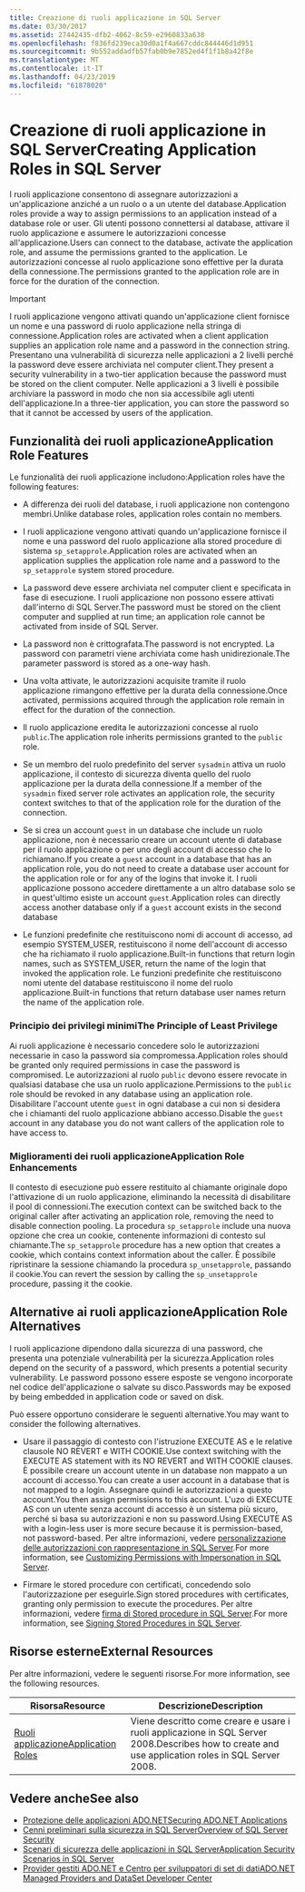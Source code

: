 ```yaml
---
title: Creazione di ruoli applicazione in SQL Server
ms.date: 03/30/2017
ms.assetid: 27442435-dfb2-4062-8c59-e2960833a638
ms.openlocfilehash: f836fd239eca30d0a1f4a667cddc844446d1d951
ms.sourcegitcommit: 9b552addadfb57fab0b9e7852ed4f1f1b8a42f8e
ms.translationtype: MT
ms.contentlocale: it-IT
ms.lasthandoff: 04/23/2019
ms.locfileid: "61878020"
---
```

# <a name="creating-application-roles-in-sql-server"></a><span data-ttu-id="b54c4-102">Creazione di ruoli applicazione in SQL Server</span><span class="sxs-lookup"><span data-stu-id="b54c4-102">Creating Application Roles in SQL Server</span></span>
<span data-ttu-id="b54c4-103">I ruoli applicazione consentono di assegnare autorizzazioni a un'applicazione anziché a un ruolo o a un utente del database.</span><span class="sxs-lookup"><span data-stu-id="b54c4-103">Application roles provide a way to assign permissions to an application instead of a database role or user.</span></span> <span data-ttu-id="b54c4-104">Gli utenti possono connettersi al database, attivare il ruolo applicazione e assumere le autorizzazioni concesse all'applicazione.</span><span class="sxs-lookup"><span data-stu-id="b54c4-104">Users can connect to the database, activate the application role, and assume the permissions granted to the application.</span></span> <span data-ttu-id="b54c4-105">Le autorizzazioni concesse al ruolo applicazione sono effettive per la durata della connessione.</span><span class="sxs-lookup"><span data-stu-id="b54c4-105">The permissions granted to the application role are in force for the duration of the connection.</span></span>  
  
> [!IMPORTANT]
>  <span data-ttu-id="b54c4-106">I ruoli applicazione vengono attivati quando un'applicazione client fornisce un nome e una password di ruolo applicazione nella stringa di connessione.</span><span class="sxs-lookup"><span data-stu-id="b54c4-106">Application roles are activated when a client application supplies an application role name and a password in the connection string.</span></span> <span data-ttu-id="b54c4-107">Presentano una vulnerabilità di sicurezza nelle applicazioni a 2 livelli perché la password deve essere archiviata nel computer client.</span><span class="sxs-lookup"><span data-stu-id="b54c4-107">They present a security vulnerability in a two-tier application because the password must be stored on the client computer.</span></span> <span data-ttu-id="b54c4-108">Nelle applicazioni a 3 livelli è possibile archiviare la password in modo che non sia accessibile agli utenti dell'applicazione.</span><span class="sxs-lookup"><span data-stu-id="b54c4-108">In a three-tier application, you can store the password so that it cannot be accessed by users of the application.</span></span>  
  
## <a name="application-role-features"></a><span data-ttu-id="b54c4-109">Funzionalità dei ruoli applicazione</span><span class="sxs-lookup"><span data-stu-id="b54c4-109">Application Role Features</span></span>  
 <span data-ttu-id="b54c4-110">Le funzionalità dei ruoli applicazione includono:</span><span class="sxs-lookup"><span data-stu-id="b54c4-110">Application roles have the following features:</span></span>  
  
-   <span data-ttu-id="b54c4-111">A differenza dei ruoli del database, i ruoli applicazione non contengono membri.</span><span class="sxs-lookup"><span data-stu-id="b54c4-111">Unlike database roles, application roles contain no members.</span></span>  
  
-   <span data-ttu-id="b54c4-112">I ruoli applicazione vengono attivati quando un'applicazione fornisce il nome e una password del ruolo applicazione alla stored procedure di sistema `sp_setapprole`.</span><span class="sxs-lookup"><span data-stu-id="b54c4-112">Application roles are activated when an application supplies the application role name and a password to the `sp_setapprole` system stored procedure.</span></span>  
  
-   <span data-ttu-id="b54c4-113">La password deve essere archiviata nel computer client e specificata in fase di esecuzione. I ruoli applicazione non possono essere attivati dall'interno di SQL Server.</span><span class="sxs-lookup"><span data-stu-id="b54c4-113">The password must be stored on the client computer and supplied at run time; an application role cannot be activated from inside of SQL Server.</span></span>  
  
-   <span data-ttu-id="b54c4-114">La password non è crittografata.</span><span class="sxs-lookup"><span data-stu-id="b54c4-114">The password is not encrypted.</span></span> <span data-ttu-id="b54c4-115">La password con parametri viene archiviata come hash unidirezionale.</span><span class="sxs-lookup"><span data-stu-id="b54c4-115">The parameter password is stored as a one-way hash.</span></span>  
  
-   <span data-ttu-id="b54c4-116">Una volta attivate, le autorizzazioni acquisite tramite il ruolo applicazione rimangono effettive per la durata della connessione.</span><span class="sxs-lookup"><span data-stu-id="b54c4-116">Once activated, permissions acquired through the application role remain in effect for the duration of the connection.</span></span>  
  
-   <span data-ttu-id="b54c4-117">Il ruolo applicazione eredita le autorizzazioni concesse al ruolo `public`.</span><span class="sxs-lookup"><span data-stu-id="b54c4-117">The application role inherits permissions granted to the `public` role.</span></span>  
  
-   <span data-ttu-id="b54c4-118">Se un membro del ruolo predefinito del server `sysadmin` attiva un ruolo applicazione, il contesto di sicurezza diventa quello del ruolo applicazione per la durata della connessione.</span><span class="sxs-lookup"><span data-stu-id="b54c4-118">If a member of the `sysadmin` fixed server role activates an application role, the security context switches to that of the application role for the duration of the connection.</span></span>  
  
-   <span data-ttu-id="b54c4-119">Se si crea un account `guest` in un database che include un ruolo applicazione, non è necessario creare un account utente di database per il ruolo applicazione o per uno degli account di accesso che lo richiamano.</span><span class="sxs-lookup"><span data-stu-id="b54c4-119">If you create a `guest` account in a database that has an application role, you do not need to create a database user account for the application role or for any of the logins that invoke it.</span></span> <span data-ttu-id="b54c4-120">I ruoli applicazione possono accedere direttamente a un altro database solo se in quest'ultimo esiste un account `guest`.</span><span class="sxs-lookup"><span data-stu-id="b54c4-120">Application roles can directly access another database only if a `guest` account exists in the second database</span></span>  
  
-   <span data-ttu-id="b54c4-121">Le funzioni predefinite che restituiscono nomi di account di accesso, ad esempio SYSTEM_USER, restituiscono il nome dell'account di accesso che ha richiamato il ruolo applicazione.</span><span class="sxs-lookup"><span data-stu-id="b54c4-121">Built-in functions that return login names, such as SYSTEM_USER, return the name of the login that invoked the application role.</span></span> <span data-ttu-id="b54c4-122">Le funzioni predefinite che restituiscono nomi utente del database restituiscono il nome del ruolo applicazione.</span><span class="sxs-lookup"><span data-stu-id="b54c4-122">Built-in functions that return database user names return the name of the application role.</span></span>  
  
### <a name="the-principle-of-least-privilege"></a><span data-ttu-id="b54c4-123">Principio dei privilegi minimi</span><span class="sxs-lookup"><span data-stu-id="b54c4-123">The Principle of Least Privilege</span></span>  
 <span data-ttu-id="b54c4-124">Ai ruoli applicazione è necessario concedere solo le autorizzazioni necessarie in caso la password sia compromessa.</span><span class="sxs-lookup"><span data-stu-id="b54c4-124">Application roles should be granted only required permissions in case the password is compromised.</span></span> <span data-ttu-id="b54c4-125">Le autorizzazioni al ruolo `public` devono essere revocate in qualsiasi database che usa un ruolo applicazione.</span><span class="sxs-lookup"><span data-stu-id="b54c4-125">Permissions to the `public` role should be revoked in any database using an application role.</span></span> <span data-ttu-id="b54c4-126">Disabilitare l'account utente `guest` in ogni database a cui non si desidera che i chiamanti del ruolo applicazione abbiano accesso.</span><span class="sxs-lookup"><span data-stu-id="b54c4-126">Disable the `guest` account in any database you do not want callers of the application role to have access to.</span></span>  
  
### <a name="application-role-enhancements"></a><span data-ttu-id="b54c4-127">Miglioramenti dei ruoli applicazione</span><span class="sxs-lookup"><span data-stu-id="b54c4-127">Application Role Enhancements</span></span>  
 <span data-ttu-id="b54c4-128">Il contesto di esecuzione può essere restituito al chiamante originale dopo l'attivazione di un ruolo applicazione, eliminando la necessità di disabilitare il pool di connessioni.</span><span class="sxs-lookup"><span data-stu-id="b54c4-128">The execution context can be switched back to the original caller after activating an application role, removing the need to disable connection pooling.</span></span> <span data-ttu-id="b54c4-129">La procedura `sp_setapprole` include una nuova opzione che crea un cookie, contenente informazioni di contesto sul chiamante.</span><span class="sxs-lookup"><span data-stu-id="b54c4-129">The `sp_setapprole` procedure has a new option that creates a cookie, which contains context information about the caller.</span></span> <span data-ttu-id="b54c4-130">È possibile ripristinare la sessione chiamando la procedura `sp_unsetapprole`, passando il cookie.</span><span class="sxs-lookup"><span data-stu-id="b54c4-130">You can revert the session by calling the `sp_unsetapprole` procedure, passing it the cookie.</span></span>  
  
## <a name="application-role-alternatives"></a><span data-ttu-id="b54c4-131">Alternative ai ruoli applicazione</span><span class="sxs-lookup"><span data-stu-id="b54c4-131">Application Role Alternatives</span></span>  
 <span data-ttu-id="b54c4-132">I ruoli applicazione dipendono dalla sicurezza di una password, che presenta una potenziale vulnerabilità per la sicurezza.</span><span class="sxs-lookup"><span data-stu-id="b54c4-132">Application roles depend on the security of a password, which presents a potential security vulnerability.</span></span> <span data-ttu-id="b54c4-133">Le password possono essere esposte se vengono incorporate nel codice dell'applicazione o salvate su disco.</span><span class="sxs-lookup"><span data-stu-id="b54c4-133">Passwords may be exposed by being embedded in application code or saved on disk.</span></span>  
  
 <span data-ttu-id="b54c4-134">Può essere opportuno considerare le seguenti alternative.</span><span class="sxs-lookup"><span data-stu-id="b54c4-134">You may want to consider the following alternatives.</span></span>  
  
-   <span data-ttu-id="b54c4-135">Usare il passaggio di contesto con l'istruzione EXECUTE AS e le relative clausole NO REVERT e WITH COOKIE.</span><span class="sxs-lookup"><span data-stu-id="b54c4-135">Use context switching with the EXECUTE AS statement with its NO REVERT and WITH COOKIE clauses.</span></span> <span data-ttu-id="b54c4-136">È possibile creare un account utente in un database non mappato a un account di accesso.</span><span class="sxs-lookup"><span data-stu-id="b54c4-136">You can create a user account in a database that is not mapped to a login.</span></span> <span data-ttu-id="b54c4-137">Assegnare quindi le autorizzazioni a questo account.</span><span class="sxs-lookup"><span data-stu-id="b54c4-137">You then assign permissions to this account.</span></span> <span data-ttu-id="b54c4-138">L'uzo di EXECUTE AS con un utente senza account di accesso è un sistema più sicuro, perché si basa su autorizzazioni e non su password.</span><span class="sxs-lookup"><span data-stu-id="b54c4-138">Using EXECUTE AS with a login-less user is more secure because it is permission-based, not password-based.</span></span> <span data-ttu-id="b54c4-139">Per altre informazioni, vedere [personalizzazione delle autorizzazioni con rappresentazione in SQL Server](../../../../../docs/framework/data/adonet/sql/customizing-permissions-with-impersonation-in-sql-server.md).</span><span class="sxs-lookup"><span data-stu-id="b54c4-139">For more information, see [Customizing Permissions with Impersonation in SQL Server](../../../../../docs/framework/data/adonet/sql/customizing-permissions-with-impersonation-in-sql-server.md).</span></span>  
  
-   <span data-ttu-id="b54c4-140">Firmare le stored procedure con certificati, concedendo solo l'autorizzazione per eseguirle.</span><span class="sxs-lookup"><span data-stu-id="b54c4-140">Sign stored procedures with certificates, granting only permission to execute the procedures.</span></span> <span data-ttu-id="b54c4-141">Per altre informazioni, vedere [firma di Stored procedure in SQL Server](../../../../../docs/framework/data/adonet/sql/signing-stored-procedures-in-sql-server.md).</span><span class="sxs-lookup"><span data-stu-id="b54c4-141">For more information, see [Signing Stored Procedures in SQL Server](../../../../../docs/framework/data/adonet/sql/signing-stored-procedures-in-sql-server.md).</span></span>  
  
## <a name="external-resources"></a><span data-ttu-id="b54c4-142">Risorse esterne</span><span class="sxs-lookup"><span data-stu-id="b54c4-142">External Resources</span></span>  
 <span data-ttu-id="b54c4-143">Per altre informazioni, vedere le seguenti risorse.</span><span class="sxs-lookup"><span data-stu-id="b54c4-143">For more information, see the following resources.</span></span>  
  
|<span data-ttu-id="b54c4-144">Risorsa</span><span class="sxs-lookup"><span data-stu-id="b54c4-144">Resource</span></span>|<span data-ttu-id="b54c4-145">Descrizione</span><span class="sxs-lookup"><span data-stu-id="b54c4-145">Description</span></span>|  
|--------------|-----------------|  
|[<span data-ttu-id="b54c4-146">Ruoli applicazione</span><span class="sxs-lookup"><span data-stu-id="b54c4-146">Application Roles</span></span>](/sql/relational-databases/security/authentication-access/application-roles)|<span data-ttu-id="b54c4-147">Viene descritto come creare e usare i ruoli applicazione in SQL Server 2008.</span><span class="sxs-lookup"><span data-stu-id="b54c4-147">Describes how to create and use application roles in SQL Server 2008.</span></span>|  
  
## <a name="see-also"></a><span data-ttu-id="b54c4-148">Vedere anche</span><span class="sxs-lookup"><span data-stu-id="b54c4-148">See also</span></span>

- [<span data-ttu-id="b54c4-149">Protezione delle applicazioni ADO.NET</span><span class="sxs-lookup"><span data-stu-id="b54c4-149">Securing ADO.NET Applications</span></span>](../../../../../docs/framework/data/adonet/securing-ado-net-applications.md)
- [<span data-ttu-id="b54c4-150">Cenni preliminari sulla sicurezza in SQL Server</span><span class="sxs-lookup"><span data-stu-id="b54c4-150">Overview of SQL Server Security</span></span>](../../../../../docs/framework/data/adonet/sql/overview-of-sql-server-security.md)
- [<span data-ttu-id="b54c4-151">Scenari di sicurezza delle applicazioni in SQL Server</span><span class="sxs-lookup"><span data-stu-id="b54c4-151">Application Security Scenarios in SQL Server</span></span>](../../../../../docs/framework/data/adonet/sql/application-security-scenarios-in-sql-server.md)
- [<span data-ttu-id="b54c4-152">Provider gestiti ADO.NET e Centro per sviluppatori di set di dati</span><span class="sxs-lookup"><span data-stu-id="b54c4-152">ADO.NET Managed Providers and DataSet Developer Center</span></span>](https://go.microsoft.com/fwlink/?LinkId=217917)
